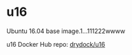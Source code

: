 # u16
Ubuntu 16.04 base image.1...111222wwww

u16 Docker Hub repo: [drydock/u16](https://hub.docker.com/r/drydock/u16/)
  
